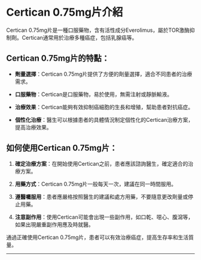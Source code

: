 # Certican 0.75mg片介紹
Certican 0.75mg片是一種口服藥物，含有活性成分Everolimus，屬於TOR激酶抑制劑。Certican通常用於治療多種癌症，包括乳腺癌等。
## Certican 0.75mg片的特點：
- **劑量選擇**：Certican 0.75mg片提供了方便的劑量選擇，適合不同患者的治療需求。
- **口服藥物**：Certican是口服藥物，易於使用，無需注射或靜脈輸液。
- **治療效果**：Certican能夠有效抑制癌細胞的生長和增殖，幫助患者對抗癌症。
- **個性化治療**：醫生可以根據患者的具體情況制定個性化的Certican治療方案，提高治療效果。
## 如何使用Certican 0.75mg片：
1. **確定治療方案**：在開始使用Certican之前，患者應該諮詢醫生，確定適合的治療方案。
2. **用藥方式**：Certican 0.75mg片一般每天一次，建議在同一時間服用。
3. **遵醫囑服用**：患者應嚴格按照醫生的建議和處方用藥，不要隨意更改劑量或停止用藥。
4. **注意副作用**：使用Certican可能會出現一些副作用，如口乾、噁心、腹瀉等，如果出現嚴重副作用應及時就醫。
通過正確使用Certican 0.75mg片，患者可以有效治療癌症，提高生存率和生活質量。
---